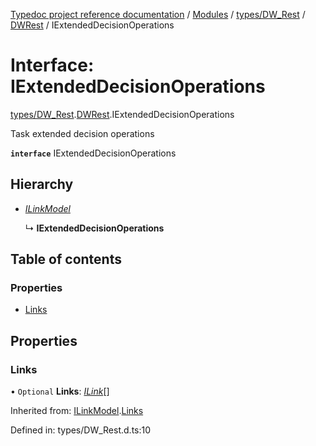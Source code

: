 [Typedoc project reference documentation](../README.md) / [Modules](../modules.md) / [types/DW_Rest](../modules/types_dw_rest.md) / [DWRest](../modules/types_dw_rest.dwrest.md) / IExtendedDecisionOperations

# Interface: IExtendedDecisionOperations

[types/DW_Rest](../modules/types_dw_rest.md).[DWRest](../modules/types_dw_rest.dwrest.md).IExtendedDecisionOperations

Task extended decision operations

**`interface`** IExtendedDecisionOperations

## Hierarchy

* [*ILinkModel*](types_dw_rest.dwrest.ilinkmodel.md)

  ↳ **IExtendedDecisionOperations**

## Table of contents

### Properties

- [Links](types_dw_rest.dwrest.iextendeddecisionoperations.md#links)

## Properties

### Links

• `Optional` **Links**: [*ILink*](types_dw_rest.dwrest.ilink.md)[]

Inherited from: [ILinkModel](types_dw_rest.dwrest.ilinkmodel.md).[Links](types_dw_rest.dwrest.ilinkmodel.md#links)

Defined in: types/DW_Rest.d.ts:10
